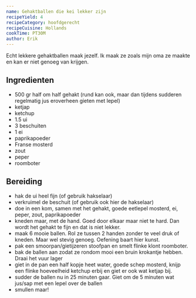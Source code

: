 ```yaml
---
name: Gehaktballen die kei lekker zijn
recipeYield: 4
recipeCategory: hoofdgerecht
recipeCuisine: Hollands
cookTime: PT30M
author: Erik
---
```


Echt lekkere gehaktballen maak jezelf. Ik maak ze zoals mijn oma ze maakte en kan er niet genoeg van krijgen.

## Ingredienten

- 500 gr half om half gehakt (rund kan ook, maar dan tijdens sudderen regelmatig jus eroverheen gieten met lepel)
- ketjap
- ketchup
- 1.5 ui
- 3 beschuiten
- 1 ei
- paprikapoeder
- Franse mosterd
- zout
- peper
- roomboter

## Bereiding

- hak de ui heel fijn (of gebruik hakselaar)
- verkruimel de beschuit (of gebruik ook hier de hakselaar)
- doe in een kom, samen met het gehakt, goede eetlepel mosterd, ei, peper, zout, paprikapoeder
- kneden maar, met de hand. Goed door elkaar maar niet te hard. Dan wordt het gehakt te fijn en dat is niet lekker.
- maak 6 mooie ballen. Rol ze tussen 2 handen zonder te veel druk of kneden. Maar wel stevig genoeg. Oefening baart hier kunst.
- pak een smoorpan/gietijzeren stoofpan en smelt flinke klont roomboter.
- bak de ballen aan zodat ze rondom mooi een bruin krokantje hebben. Draai het vuur lager
- giet in de pan een half kopje heet water, goede schep mosterd, knijp een flinke hoeveelheid ketchup erbij en giet er ook wat ketjap bij.
- sudder de ballen nu in 25 minuten gaar. Giet om de 5 minuten wat jus/sap met een lepel over de ballen
- smullen maar!
